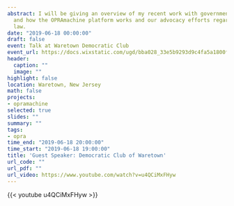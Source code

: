 ```yaml
---
abstract: I will be giving an overview of my recent work with government transparency
  and how the OPRAmachine platform works and our advocacy efforts regarding the OPRA
  law.
date: "2019-06-18 00:00:00"
draft: false
event: Talk at Waretown Democratic Club
event_url: https://docs.wixstatic.com/ugd/bba028_33e5b9293d9c4fa5a1800fa1cdd3e5dd.pdf
header:
  caption: ""
  image: ""
highlight: false
location: Waretown, New Jersey
math: false
projects:
- opramachine
selected: true
slides: ""
summary: ""
tags:
- opra
time_end: "2019-06-18 20:00:00"
time_start: "2019-06-18 19:00:00"
title: 'Guest Speaker: Democratic Club of Waretown'
url_code: ""
url_pdf: ""
url_video: https://www.youtube.com/watch?v=u4QCiMxFHyw
---
```

{{< youtube u4QCiMxFHyw >}}
